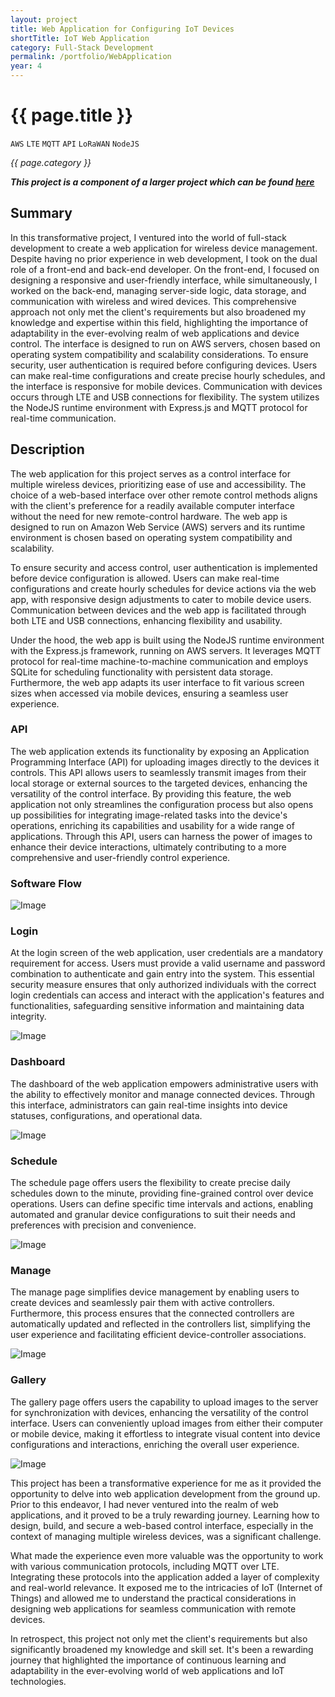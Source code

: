 ```yaml
---
layout: project
title: Web Application for Configuring IoT Devices
shortTitle: IoT Web Application
category: Full-Stack Development
permalink: /portfolio/WebApplication
year: 4
---
```



# {{ page.title }}

`AWS` `LTE` `MQTT` `API` `LoRaWAN` `NodeJS`

*{{ page.category }}*

***This project is a component of a larger project which can be found [here](/portfolio/ParkingSign)***

## Summary

In this transformative project, I ventured into the world of full-stack development to create a web application for wireless device management. Despite having no prior experience in web development, I took on the dual role of a front-end and back-end developer. On the front-end, I focused on designing a responsive and user-friendly interface, while simultaneously, I worked on the back-end, managing server-side logic, data storage, and communication with wireless and wired devices. This comprehensive approach not only met the client's requirements but also broadened my knowledge and expertise within this field, highlighting the importance of adaptability in the ever-evolving realm of web applications and device control. The interface is designed to run on AWS servers, chosen based on operating system compatibility and scalability considerations. To ensure security, user authentication is required before configuring devices. Users can make real-time configurations and create precise hourly schedules, and the interface is responsive for mobile devices. Communication with devices occurs through LTE and USB connections for flexibility. The system utilizes the NodeJS runtime environment with Express.js and MQTT protocol for real-time communication.

## Description

The web application for this project serves as a control interface for multiple wireless devices, prioritizing ease of use and accessibility. The choice of a web-based interface over other remote control methods aligns with the client's preference for a readily available computer interface without the need for new remote-control hardware. The web app is designed to run on Amazon Web Service (AWS) servers and its runtime environment is chosen based on operating system compatibility and scalability. 

To ensure security and access control, user authentication is implemented before device configuration is allowed. Users can make real-time configurations and create hourly schedules for device actions via the web app, with responsive design adjustments to cater to mobile device users. Communication between devices and the web app is facilitated through both LTE and USB connections, enhancing flexibility and usability.

Under the hood, the web app is built using the NodeJS runtime environment with the Express.js framework, running on AWS servers. It leverages MQTT protocol for real-time machine-to-machine communication and employs SQLite for scheduling functionality with persistent data storage. Furthermore, the web app adapts its user interface to fit various screen sizes when accessed via mobile devices, ensuring a seamless user experience.

### API

The web application extends its functionality by exposing an Application Programming Interface (API) for uploading images directly to the devices it controls. This API allows users to seamlessly transmit images from their local storage or external sources to the targeted devices, enhancing the versatility of the control interface. By providing this feature, the web application not only streamlines the configuration process but also opens up possibilities for integrating image-related tasks into the device's operations, enriching its capabilities and usability for a wide range of applications. Through this API, users can harness the power of images to enhance their device interactions, ultimately contributing to a more comprehensive and user-friendly control experience.

### Software Flow

![Image](/assets/images/ParkingSign/webappflow.png)

### Login

At the login screen of the web application, user credentials are a mandatory requirement for access. Users must provide a valid username and password combination to authenticate and gain entry into the system. This essential security measure ensures that only authorized individuals with the correct login credentials can access and interact with the application's features and functionalities, safeguarding sensitive information and maintaining data integrity.

![Image](/assets/images/ParkingSign/login.png)

### Dashboard

The dashboard of the web application empowers administrative users with the ability to effectively monitor and manage connected devices. Through this interface, administrators can gain real-time insights into device statuses, configurations, and operational data. 

![Image](/assets/images/ParkingSign/dashboard.png)

### Schedule

The schedule page offers users the flexibility to create precise daily schedules down to the minute, providing fine-grained control over device operations. Users can define specific time intervals and actions, enabling automated and granular device configurations to suit their needs and preferences with precision and convenience.

![Image](/assets/images/ParkingSign/schedule.png)

### Manage

The manage page simplifies device management by enabling users to create devices and seamlessly pair them with active controllers. Furthermore, this process ensures that the connected controllers are automatically updated and reflected in the controllers list, simplifying the user experience and facilitating efficient device-controller associations.

![Image](/assets/images/ParkingSign/devices.png)

### Gallery

The gallery page offers users the capability to upload images to the server for synchronization with devices, enhancing the versatility of the control interface. Users can conveniently upload images from either their computer or mobile device, making it effortless to integrate visual content into device configurations and interactions, enriching the overall user experience.

![Image](/assets/images/ParkingSign/gallery.png)

This project has been a transformative experience for me as it provided the opportunity to delve into web application development from the ground up. Prior to this endeavor, I had never ventured into the realm of web applications, and it proved to be a truly rewarding journey. Learning how to design, build, and secure a web-based control interface, especially in the context of managing multiple wireless devices, was a significant challenge. 

What made the experience even more valuable was the opportunity to work with various communication protocols, including MQTT over LTE. Integrating these protocols into the application added a layer of complexity and real-world relevance. It exposed me to the intricacies of IoT (Internet of Things) and allowed me to understand the practical considerations in designing web applications for seamless communication with remote devices.

In retrospect, this project not only met the client's requirements but also significantly broadened my knowledge and skill set. It's been a rewarding journey that highlighted the importance of continuous learning and adaptability in the ever-evolving world of web applications and IoT technologies.